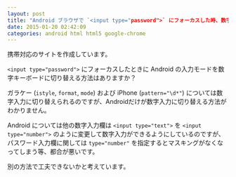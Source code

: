```yaml
---
layout: post
title: "Android ブラウザで `<input type="password">` にフォーカスした時、数字入力モードとしたい"
date: 2015-01-20 02:42:09
categories: android html html5 google-chrome
---
```

<p>携帯対応のサイトを作成しています。</p>

<p><code>&lt;input type="password"&gt;</code> にフォーカスしたときに Android の入力モードを数字キーボードに切り替える方法はありますか？</p>

<p>ガラケー (<code>istyle</code>, <code>format</code>, <code>mode</code>) および iPhone (<code>pattern="\d*"</code>) については数字入力に切り替えられるのですが、Androidだけが数字入力に切り替える方法がわかりません。</p>

<p>Android については他の数字入力欄は <code>&lt;input type="text"&gt;</code> を <code>&lt;input type="number"&gt;</code> のように変更して数字入力ができるようにしているのですが、パスワード入力欄に関しては <code>type="number"</code> を指定するとマスキングがなくなってしまう等、都合が悪いです。</p>

<p>別の方法で工夫できないかと考えています。</p>

